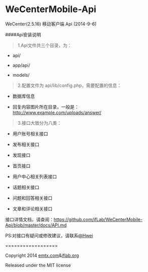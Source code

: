 WeCenterMobile-Api
==================

WeCenter(2.5.16) 移动客户端 Api (2014-9-6)

####Api安装说明

> 1.Api文件共三个目录，为：

- api/

- app/api/

- models/

> 2.配置文件为 api/lib/config.php，需要配置的信息：

- 数据库信息

- 回复内容图片所在目录，一般是：http://www.example.com/uploads/answer/

> 3.接口大致分为八类：

- 用户账号相关接口

- 发布相关接口

- 发现接口

- 首页接口

- 用户中心相关列表接口

- 话题相关接口

- 问题和回答相关接口

- 文章和评论相关接口

接口详情文档，请查阅：https://github.com/ifLab/WeCenterMobile-Api/blob/master/docs/API.md

PS:对接口有疑问或修改建议，请联系[@Hwei](http://hihwei.com/ "Hwei")

==================

Copyright 2014 [emtx.com](http://emtx.com/)&[iflab.org](http://iflab.org/)

Released under the MIT license

